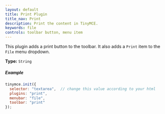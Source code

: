 ```yaml
---
layout: default
title: Print Plugin
title_nav: Print
description: Print the content in TinyMCE.
keywords: file
controls: toolbar button, menu item
---
```


This plugin adds a print button to the toolbar. It also adds a `Print` item to the `File` menu dropdown.

**Type:** `String`

##### Example

```js
tinymce.init({
  selector: "textarea",  // change this value according to your html
  plugins: "print",
  menubar: "file",
  toolbar: "print"
});
```
